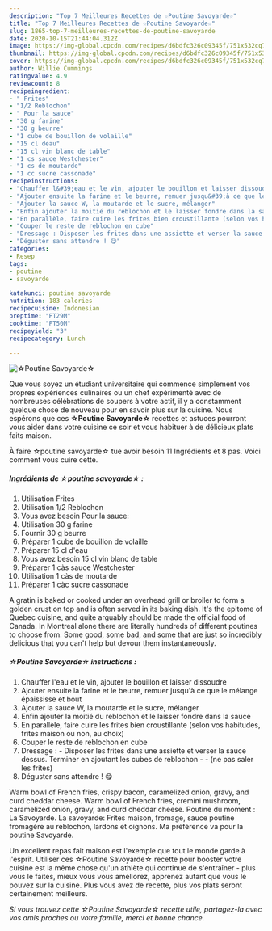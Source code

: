 ```yaml
---
description: "Top 7 Meilleures Recettes de ☆Poutine Savoyarde☆"
title: "Top 7 Meilleures Recettes de ☆Poutine Savoyarde☆"
slug: 1865-top-7-meilleures-recettes-de-poutine-savoyarde
date: 2020-10-15T21:44:04.312Z
image: https://img-global.cpcdn.com/recipes/d6bdfc326c09345f/751x532cq70/☆poutine-savoyarde☆-photo-principale-de-la-recette.jpg
thumbnail: https://img-global.cpcdn.com/recipes/d6bdfc326c09345f/751x532cq70/☆poutine-savoyarde☆-photo-principale-de-la-recette.jpg
cover: https://img-global.cpcdn.com/recipes/d6bdfc326c09345f/751x532cq70/☆poutine-savoyarde☆-photo-principale-de-la-recette.jpg
author: Willie Cummings
ratingvalue: 4.9
reviewcount: 8
recipeingredient:
- " Frites"
- "1/2 Reblochon"
- " Pour la sauce"
- "30 g farine"
- "30 g beurre"
- "1 cube de bouillon de volaille"
- "15 cl deau"
- "15 cl vin blanc de table"
- "1 cs sauce Westchester"
- "1 cs de moutarde"
- "1 cc sucre cassonade"
recipeinstructions:
- "Chauffer l&#39;eau et le vin, ajouter le bouillon et laisser dissoudre"
- "Ajouter ensuite la farine et le beurre, remuer jusqu&#39;à ce que le mélange épaississe et bout"
- "Ajouter la sauce W, la moutarde et le sucre, mélanger"
- "Enfin ajouter la moitié du reblochon et le laisser fondre dans la sauce"
- "En parallèle, faire cuire les frites bien croustillante (selon vos habitudes, frites maison ou non, au choix)"
- "Couper le reste de reblochon en cube"
- "Dressage : Disposer les frites dans une assiette et verser la sauce dessus. Terminer en ajoutant les cubes de reblochon  (ne pas saler les frites)"
- "Déguster sans attendre ! 😋"
categories:
- Resep
tags:
- poutine
- savoyarde

katakunci: poutine savoyarde 
nutrition: 183 calories
recipecuisine: Indonesian
preptime: "PT29M"
cooktime: "PT50M"
recipeyield: "3"
recipecategory: Lunch

---
```



![☆Poutine Savoyarde☆](https://img-global.cpcdn.com/recipes/d6bdfc326c09345f/751x532cq70/☆poutine-savoyarde☆-photo-principale-de-la-recette.jpg)

Que vous soyez un étudiant universitaire qui commence simplement vos propres expériences culinaires ou un chef expérimenté avec de nombreuses célébrations de soupers à votre actif, il y a constamment quelque chose de nouveau pour en savoir plus sur la cuisine. Nous espérons que ces <strong> ☆Poutine Savoyarde☆ </strong> recettes et astuces pourront vous aider dans votre cuisine ce soir et vous habituer à de délicieux plats faits maison.

<!--inarticleads1-->

À faire ☆poutine savoyarde☆ tue avoir besoin 11 Ingrédients et 8 pas. Voici comment vous cuire cette.

##### Ingrédients de ☆poutine savoyarde☆ :

1. Utilisation  Frites
1. Utilisation 1/2 Reblochon
1. Vous avez besoin  Pour la sauce:
1. Utilisation 30 g farine
1. Fournir 30 g beurre
1. Préparer 1 cube de bouillon de volaille
1. Préparer 15 cl d&#39;eau
1. Vous avez besoin 15 cl vin blanc de table
1. Préparer 1 càs sauce Westchester
1. Utilisation 1 càs de moutarde
1. Préparer 1 càc sucre cassonade


A gratin is baked or cooked under an overhead grill or broiler to form a golden crust on top and is often served in its baking dish. It&#39;s the epitome of Quebec cuisine, and quite arguably should be made the official food of Canada. In Montreal alone there are literally hundreds of different poutines to choose from. Some good, some bad, and some that are just so incredibly delicious that you can&#39;t help but devour them instantaneously. 

<!--inarticleads2-->

##### ☆Poutine Savoyarde☆ instructions :

1. Chauffer l&#39;eau et le vin, ajouter le bouillon et laisser dissoudre
1. Ajouter ensuite la farine et le beurre, remuer jusqu&#39;à ce que le mélange épaississe et bout
1. Ajouter la sauce W, la moutarde et le sucre, mélanger
1. Enfin ajouter la moitié du reblochon et le laisser fondre dans la sauce
1. En parallèle, faire cuire les frites bien croustillante (selon vos habitudes, frites maison ou non, au choix)
1. Couper le reste de reblochon en cube
1. Dressage : - Disposer les frites dans une assiette et verser la sauce dessus. Terminer en ajoutant les cubes de reblochon -  - (ne pas saler les frites)
1. Déguster sans attendre ! 😋


Warm bowl of French fries, crispy bacon, caramelized onion, gravy, and curd cheddar cheese. Warm bowl of French fries, cremini mushroom, caramelized onion, gravy, and curd cheddar cheese. Poutine du moment : La Savoyarde. La savoyarde: Frites maison, fromage, sauce poutine fromagère au reblochon, lardons et oignons. Ma préférence va pour la poutine Savoyarde. 

<!--inarticleads1-->

<p>
Un excellent repas fait maison est l'exemple que tout le monde garde à l'esprit. Utiliser ces ☆Poutine Savoyarde☆ recette pour booster votre cuisine est la même chose qu'un athlète qui continue de s'entraîner - plus vous le faites, mieux vous vous améliorez, apprenez autant que vous le pouvez sur la cuisine. Plus vous avez de recette, plus vos plats seront certainement meilleurs.
</p>

<p>
<i>Si vous trouvez cette ☆Poutine Savoyarde☆ recette utile, partagez-la avec vos amis proches ou votre famille, merci et bonne chance.</i>
</p>
